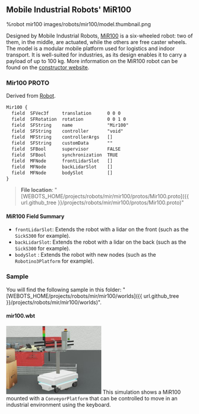 ## Mobile Industrial Robots' MiR100

%robot mir100 images/robots/mir100/model.thumbnail.png

Designed by Mobile Industrial Robots, [MiR100](mir100.md) is a six-wheeled robot: two of them, in the middle, are actuated, while the others are free caster wheels.
The model is a modular mobile platform used for logistics and indoor transport. It is well-suited for industries, as its design enables it to carry a payload of up to 100 kg.
More information on the MiR100 robot can be found on the [constructor website](https://www.mobile-industrial-robots.com/en/solutions/robots/mir100/).

### Mir100 PROTO

Derived from [Robot](../reference/robot.md).

```
Mir100 {
  field  SFVec3f     translation      0 0 0
  field  SFRotation  rotation         0 0 1 0
  field  SFString    name             "Mir100"
  field  SFString    controller       "void"
  field  MFString    controllerArgs   []
  field  SFString    customData       ""
  field  SFBool      supervisor       FALSE
  field  SFBool      synchronization  TRUE
  field  MFNode      frontLidarSlot   []
  field  MFNode      backLidarSlot    []
  field  MFNode      bodySlot         []
}
```

> **File location**: "[WEBOTS\_HOME/projects/robots/mir/mir100/protos/Mir100.proto]({{ url.github_tree }}/projects/robots/mir/mir100/protos/Mir100.proto)"

#### MiR100 Field Summary

- `frontLidarSlot`: Extends the robot with a lidar on the front (such as the `SickS300` for example).
- `backLidarSlot`: Extends the robot with a lidar on the back (such as the `SickS300` for example).
- `bodySlot` : Extends the robot with new nodes (such as the `Robotino3Platform` for example).


### Sample

You will find the following sample in this folder: "[WEBOTS\_HOME/projects/robots/mir/mir100/worlds]({{ url.github_tree }}/projects/robots/mir/mir100/worlds)".

#### mir100.wbt

![mir100.wbt.png](images/robots/mir100/mir100.wbt.thumbnail.jpg) This simulation shows a MiR100 mounted with a `ConveyorPlatform` that can be controlled to move in an industrial environment using the keyboard.

